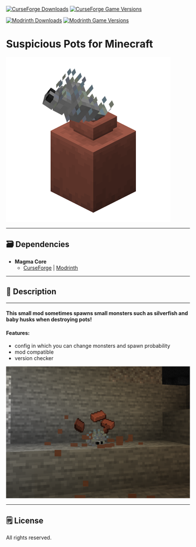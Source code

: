 [![CurseForge Downloads](https://cf.way2muchnoise.eu/939475.svg?badge_style=for_the_badge)][cf_mod] [![CurseForge Game Versions](https://cf.way2muchnoise.eu/versions/939475.svg?badge_style=for_the_badge)][cf_mod]

[![Modrinth Downloads](https://img.shields.io/modrinth/dt/2wvOu6Pa?label=Modrinth&logo=modrinth&style=for-the-badge)][mr_mod] [![Modrinth Game Versions](https://img.shields.io/modrinth/game-versions/2wvOu6Pa?label=Available%20for&logo=modrinth&style=for-the-badge)][mr_mod]

# Suspicious Pots for Minecraft

![Logo](https://github.com/XxRexRaptorxX/Suspicious-Pots/blob/main/src/main/resources/logo.png?raw=true)

-----

## 🗃️ Dependencies

- **Magma Core**
    - [CurseForge][cf_magmacore] | [Modrinth][mr_magmacore]

-----

## 📖 Description

-----

#### This small mod sometimes spawns small monsters such as silverfish and baby husks when destroying pots!

#### Features:
- config in which you can change monsters and spawn probability
- mod compatible
- version checker

![spawning silverfish](https://github.com/XxRexRaptorxX/Suspicious-Pots/blob/main/src/main/resources/review.png?raw=true)

-----

## 🗒️ License

All rights reserved.

[cf_mod]: https://legacy.curseforge.com/minecraft/mc-mods/suspicious-pots
[mr_mod]: https://modrinth.com/mod/suspicious-pots

[cf_magmacore]: https://www.curseforge.com/minecraft/mc-mods/magma-core
[mr_magmacore]: https://modrinth.com/mod/magma-core
